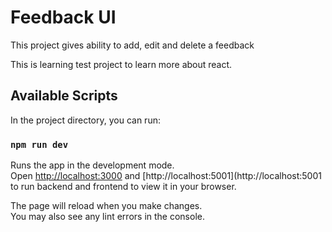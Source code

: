 # Feedback UI

This project gives ability to add, edit and delete a feedback

This is learning test project to learn more about react.

## Available Scripts

In the project directory, you can run:

### `npm run dev`

Runs the app in the development mode.\
Open [http://localhost:3000](http://localhost:3000) and [http://localhost:5001](http://localhost:5001 to run backend and frontend to view it in your browser.

The page will reload when you make changes.\
You may also see any lint errors in the console.
